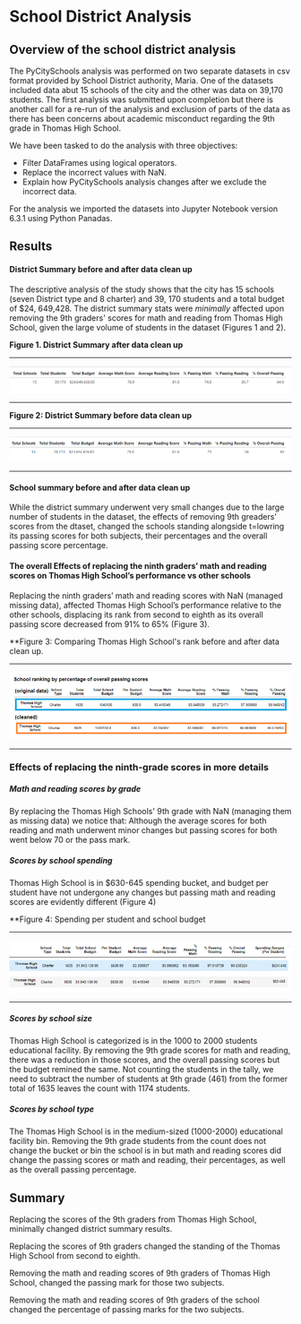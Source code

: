 # School District Analysis

## Overview of the school district analysis 

The PyCitySchools analysis was performed on two separate datasets in csv format provided by School District authority, Maria. One of the datasets included data abut 15 schools of the city and the other was data on 39,170 students. The first analysis was submitted upon completion but there is another call for a re-run of the analysis and exclusion of parts of the data as there has been concerns about academic misconduct regarding the 9th grade in Thomas High School. 

We have been tasked to do the analysis with three objectives: 

 *	Filter DataFrames using logical operators.
 *	Replace the incorrect values with NaN.
 *	Explain how PyCitySchools analysis changes after we exclude the incorrect data.
 
 
For the analysis we imported the datasets into Jupyter Notebook version 6.3.1 using Python Panadas. 

## Results

#### District Summary before and after data clean up

The descriptive analysis of the study shows that the city has 15 schools (seven District type and 8 charter) and 39, 170 students and a total budget of $24, 649,428. The district summary stats were *minimally* affected upon removing the 9th graders' scores for math and reading from Thomas High School, given the large volume of students in the dataset (Figures 1 and 2).

**Figure 1. District Summary after data clean up**

-------
![1-(district summary) Descriptive.png](https://github.com/BHashemi2021/School_District_Analysis/blob/main/Resources/1-(district%20summary)%20Descriptive.png)

------

**Figure 2: District Summary before data clean up**

------------------
![2-(district summary) Descriptive](https://github.com/BHashemi2021/School_District_Analysis/blob/main/Resources/2-(district%20summary)%20Descriptive.png)

------------------

#### School summary before and after data clean up

While the district summary underwent very small changes due to the large number of students in the dataset, the effects of removing 9th greaders' scores from the dtaset, changed the schools standing alongside t=lowring its passing scores for both subjects, their percentages and the overall passing score percentage.


#### The overall Effects of replacing the ninth graders’ math and reading scores on Thomas High School’s performance vs other schools

Replacing the ninth graders’ math and reading scores with NaN (managed missing data), affected Thomas High School’s performance relative to the other schools, displacing its rank from second to eighth as its overall passing score decreased from 91% to 65% (Figure 3).  

**Figure 3: Comparing Thomas High School's rank before and after data clean up.

--------------------
![3-comparative-school-summary-(percentage).png](https://github.com/BHashemi2021/School_District_Analysis/blob/main/Resources/3-comparative-school-summary-(percentage).png)

--------------------


### Effects of replacing the ninth-grade scores in more details

##### Math and reading scores by grade

By replacing the Thomas High Schools' 9th grade with NaN (managing them as missing data) we notice that:
Although the average scores for both reading and math underwent minor changes but passing scores for both went below 70 or the pass mark.  

##### Scores by school spending

Thomas High School is in $630-645 spending bucket, and budget per student have not undergone any changes but passing math and reading scores are evidently different (Figure 4)

**Figure 4: Spending per student and school budget

-----------------
![4-spendingbudget.png](https://github.com/BHashemi2021/School_District_Analysis/blob/main/Resources/4-spendingbudget.png) 

-----------------

##### Scores by school size

Thomas High School is categorized is in the 1000 to 2000 students educational facility.
By removing the 9th grade scores for math and reading, there was a reduction in those scores, and the overall passing scores but the budget remined the same. Not counting the students in the tally, we need to subtract the number of students at 9th grade (461) from the former total of 1635 leaves the count with 1174 students.   

##### Scores by school type

The Thomas High School is in the medium-sized (1000-2000) educational facility bin. Removing the 9th grade students from the count does not change the bucket or bin the school is in but math and reading scores did change the passing scores or math and reading, their percentages, as well as the overall passing percentage.


## Summary

Replacing the scores of the 9th graders from Thomas High School, minimally changed district summary results.

Replacing the scores of 9th graders changed the standing of the Thomas High School from second to eighth. 

Removing the math and reading scores of 9th graders of Thomas High School, changed the passing mark for those two subjects.

Removing the math and reading scores of 9th graders of the school changed the percentage of passing marks for the two subjects.


